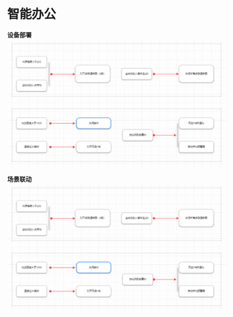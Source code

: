# 智能办公

**<div face="微软雅黑" size=5>设备部署</div>**
<img src="/public/wps/scene01.png" width="1000"/>

**<div face="微软雅黑" size=5>场景联动</div>**
<img src="/public/wps/scene01.png" width="1000"/>